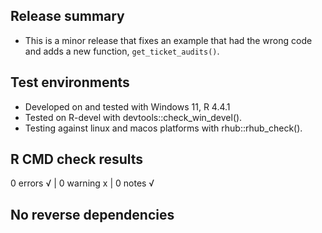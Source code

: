 ## Release summary

* This is a minor release that fixes an example that had the wrong code and 
adds a new function, `get_ticket_audits()`.

## Test environments

* Developed on and tested with Windows 11, R 4.4.1
* Tested on R-devel with devtools::check_win_devel().
* Testing against linux and macos platforms with rhub::rhub_check().

## R CMD check results
0 errors √ | 0 warning x | 0 notes √

## No reverse dependencies
